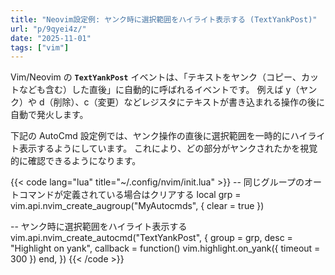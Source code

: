 ```yaml
---
title: "Neovim設定例: ヤンク時に選択範囲をハイライト表示する (TextYankPost)"
url: "p/9qyei4z/"
date: "2025-11-01"
tags: ["vim"]
---
```


Vim/Neovim の **`TextYankPost`** イベントは、「テキストをヤンク（コピー、カットなども含む）した直後」に自動的に呼ばれるイベントです。
例えば y（ヤンク）や d（削除）、c（変更）などレジスタにテキストが書き込まれる操作の後に自動で発火します。​

下記の AutoCmd 設定例では、ヤンク操作の直後に選択範囲を一時的にハイライト表示するようにしています。
これにより、どの部分がヤンクされたかを視覚的に確認できるようになります。

{{< code lang="lua" title="~/.config/nvim/init.lua" >}}
-- 同じグループのオートコマンドが定義されている場合はクリアする
local grp = vim.api.nvim_create_augroup("MyAutocmds", { clear = true })

-- ヤンク時に選択範囲をハイライト表示する
vim.api.nvim_create_autocmd("TextYankPost", {
  group = grp,
  desc = "Highlight on yank",
  callback = function()
    vim.highlight.on_yank({ timeout = 300 })
  end,
})
{{< /code >}}

